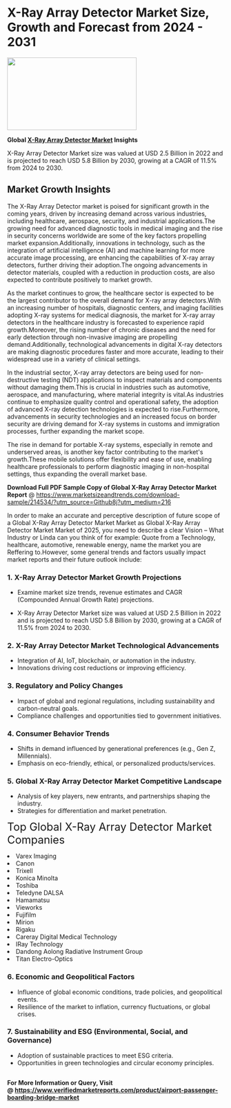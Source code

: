 <H1>X-Ray Array Detector Market Size, Growth and Forecast from 2024 - 2031</H1><img class="aligncenter size-medium wp-image-584254" src="https://thirdeyenews.in/wp-content/uploads/2024/09/Global-Market-Research-300x168.jpeg" alt="" width="300" height="168" /><p><strong>Global&nbsp;<a href="https://www.marketsizeandtrends.com/download-sample/214534/?utm_source=Github8j?utm_medium=216">X-Ray Array Detector Market</a> Insights</strong></p><p>X-Ray Array Detector Market size was valued at USD 2.5 Billion in 2022 and is projected to reach USD 5.8 Billion by 2030, growing at a CAGR of 11.5% from 2024 to 2030.</p><p><h2>Market Growth Insights</h2> <p>The X-Ray Array Detector market is poised for significant growth in the coming years, driven by increasing demand across various industries, including healthcare, aerospace, security, and industrial applications.The growing need for advanced diagnostic tools in medical imaging and the rise in security concerns worldwide are some of the key factors propelling market expansion.Additionally, innovations in technology, such as the integration of artificial intelligence (AI) and machine learning for more accurate image processing, are enhancing the capabilities of X-ray array detectors, further driving their adoption.The ongoing advancements in detector materials, coupled with a reduction in production costs, are also expected to contribute positively to market growth.</p> <p>As the market continues to grow, the healthcare sector is expected to be the largest contributor to the overall demand for X-ray array detectors.With an increasing number of hospitals, diagnostic centers, and imaging facilities adopting X-ray systems for medical diagnosis, the market for X-ray array detectors in the healthcare industry is forecasted to experience rapid growth.Moreover, the rising number of chronic diseases and the need for early detection through non-invasive imaging are propelling demand.Additionally, technological advancements in digital X-ray detectors are making diagnostic procedures faster and more accurate, leading to their widespread use in a variety of clinical settings.</p> <p>In the industrial sector, X-ray array detectors are being used for non-destructive testing (NDT) applications to inspect materials and components without damaging them.This is crucial in industries such as automotive, aerospace, and manufacturing, where material integrity is vital.As industries continue to emphasize quality control and operational safety, the adoption of advanced X-ray detection technologies is expected to rise.Furthermore, advancements in security technologies and an increased focus on border security are driving demand for X-ray systems in customs and immigration processes, further expanding the market scope.</p> <p>The rise in demand for portable X-ray systems, especially in remote and underserved areas, is another key factor contributing to the market's growth.These mobile solutions offer flexibility and ease of use, enabling healthcare professionals to perform diagnostic imaging in non-hospital settings, thus expanding the overall market base.</p> <p><span class=""><strong>Download Full PDF Sample Copy of Global X-Ray Array Detector Market Report</strong> @ <a href="https://www.marketsizeandtrends.com/download-sample/214534/?utm_source=Github8j?utm_medium=216" target="_blank">https://www.marketsizeandtrends.com/download-sample/214534/?utm_source=Github8j?utm_medium=216</a></span></p><p>In order to make an accurate and perceptive description of future scope of a Global&nbsp;X-Ray Array Detector Market Market as Global&nbsp;X-Ray Array Detector Market Market of 2025, you need to describe a clear Vision &ndash; What Industry or Linda can you think of for example: Quote from a Technology, healthcare, automotive, renewable energy, name the market you are Reffering to.However, some general trends and factors usually impact market reports and their future outlook include:</p><h3>1.&nbsp;<strong>X-Ray Array Detector Market Growth Projections</strong></h3><ul><li>Examine market size trends, revenue estimates and CAGR (Compounded Annual Growth Rate) projections.</li><li><p>X-Ray Array Detector Market size was valued at USD 2.5 Billion in 2022 and is projected to reach USD 5.8 Billion by 2030, growing at a CAGR of 11.5% from 2024 to 2030.</p></li></ul><h3>2.&nbsp;<strong>X-Ray Array Detector Market Technological Advancements</strong></h3><ul><li>Integration of AI, IoT, blockchain, or automation in the industry.</li><li>Innovations driving cost reductions or improving efficiency.</li></ul><h3>3.&nbsp;<strong>Regulatory and Policy Changes</strong></h3><ul><li>Impact of global and regional regulations, including sustainability and carbon-neutral goals.</li><li>Compliance challenges and opportunities tied to government initiatives.</li></ul><h3>4.&nbsp;<strong>Consumer Behavior Trends</strong></h3><ul><li>Shifts in demand influenced by generational preferences (e.g., Gen Z, Millennials).</li><li>Emphasis on eco-friendly, ethical, or personalized products/services.</li></ul><h3>5.&nbsp;<strong>Global X-Ray Array Detector Market Competitive Landscape</strong></h3><ul><li>Analysis of key players, new entrants, and partnerships shaping the industry.</li><li>Strategies for differentiation and market penetration.</li></ul><p data-pm-slice="1 1 []"><span style="color: inherit; font-family: inherit; font-size: 25px;">Top Global X-Ray Array Detector Market Companies</span></p><div class="" data-test-id=""><p><li>Varex Imaging</li><li> Canon</li><li> Trixell</li><li> Konica Minolta</li><li> Toshiba</li><li> Teledyne DALSA</li><li> Hamamatsu</li><li> Vieworks</li><li> Fujifilm</li><li> Mirion</li><li> Rigaku</li><li> Careray Digital Medical Technology</li><li> IRay Technology</li><li> Dandong Aolong Radiative Instrument Group</li><li> Titan Electro-Optics</li></p></div><h3>6.&nbsp;<strong>Economic and Geopolitical Factors</strong></h3><ul><li>Influence of global economic conditions, trade policies, and geopolitical events.</li><li>Resilience of the market to inflation, currency fluctuations, or global crises.</li></ul><h3>7.&nbsp;<strong>Sustainability and ESG (Environmental, Social, and Governance)</strong></h3><ul><li>Adoption of sustainable practices to meet ESG criteria.</li><li>Opportunities in green technologies and circular economy principles.</li></ul><h2><strong style="font-size: 14px;">For More Information or Query, Visit @&nbsp;</strong><a style="background-color: #ffffff; font-size: 14px;" href="https://www.marketsizeandtrends.com/report/x-ray-array-detector-market/" target="_blank">https://www.verifiedmarketreports.com/product/airport-passenger-boarding-bridge-market</a></h2>